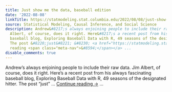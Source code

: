 ```yaml
---
title: Just show me the data, baseball edition
date: '2022-08-08'
linkTitle: https://statmodeling.stat.columbia.edu/2022/08/08/just-show-me-the-data-baseball-edition/
source: Statistical Modeling, Causal Inference, and Social Science
description: Andrew&#8217;s always enjoining people to include their raw data. Jim
  Albert, of course, does it right. Here&#8217;s a recent post from his always fascinating
  baseball blog, Exploring Baseball Data with R, 49 seasons of the designated hitter.
  The post &#8220;just&#8221; &#8230; <a href="https://statmodeling.stat.columbia.edu/2022/08/08/just-show-me-the-data-baseball-edition/">Continue
  reading <span class="meta-nav">&#8594;</span></a> ...
disable_comments: true
---
```

Andrew&#8217;s always enjoining people to include their raw data. Jim Albert, of course, does it right. Here&#8217;s a recent post from his always fascinating baseball blog, Exploring Baseball Data with R, 49 seasons of the designated hitter. The post &#8220;just&#8221; &#8230; <a href="https://statmodeling.stat.columbia.edu/2022/08/08/just-show-me-the-data-baseball-edition/">Continue reading <span class="meta-nav">&#8594;</span></a> ...